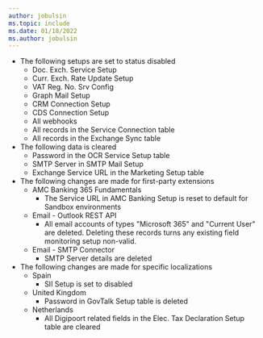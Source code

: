 ```yaml
---
author: jobulsin
ms.topic: include
ms.date: 01/18/2022
ms.author: jobulsin
---
```

- The following setups are set to status disabled
  - Doc. Exch. Service Setup
  - Curr. Exch. Rate Update Setup
  - VAT Reg. No. Srv Config
  - Graph Mail Setup
  - CRM Connection Setup
  - CDS Connection Setup
  - All webhooks
  - All records in the Service Connection table
  - All records in the Exchange Sync table
- The following data is cleared
  - Password in the OCR Service Setup table
  - SMTP Server in SMTP Mail Setup
  - Exchange Service URL in the Marketing Setup table
- The following changes are made for first-party extensions
  - AMC Banking 365 Fundamentals
    - The Service URL in AMC Banking Setup is reset to default for Sandbox environments
  - Email - Outlook REST API
    - All email accounts of types "Microsoft 365" and "Current User" are deleted. Deleting these records turns any existing field monitoring setup non-valid.
  - Email - SMTP Connector
    - SMTP Server details are deleted
- The following changes are made for specific localizations
  - Spain
    - SII Setup is set to disabled
  - United Kingdom
    - Password in GovTalk Setup table is deleted
  - Netherlands
    - All Digipoort related fields in the Elec. Tax Declaration Setup table are cleared

